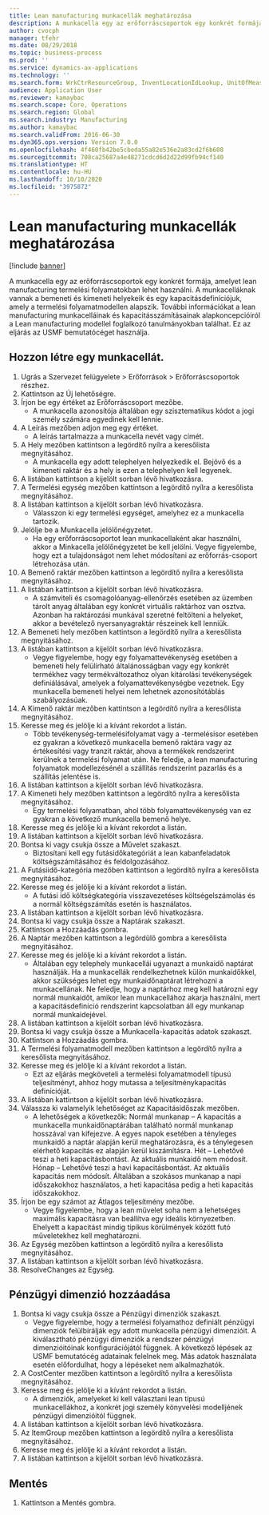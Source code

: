 ```yaml
---
title: Lean manufacturing munkacellák meghatározása
description: A munkacella egy az erőforráscsoportok egy konkrét formája, amelyet lean manufacturing termelési folyamatokban lehet használni.
author: cvocph
manager: tfehr
ms.date: 08/29/2018
ms.topic: business-process
ms.prod: ''
ms.service: dynamics-ax-applications
ms.technology: ''
ms.search.form: WrkCtrResourceGroup, InventLocationIdLookup, UnitOfMeasureLookup, DimensionLookup
audience: Application User
ms.reviewer: kamaybac
ms.search.scope: Core, Operations
ms.search.region: Global
ms.search.industry: Manufacturing
ms.author: kamaybac
ms.search.validFrom: 2016-06-30
ms.dyn365.ops.version: Version 7.0.0
ms.openlocfilehash: 4f460fb42be5cbeda55a82e536e2a83cd2f6b608
ms.sourcegitcommit: 708ca25687a4e48271cdcd6d2d22d99fb94cf140
ms.translationtype: HT
ms.contentlocale: hu-HU
ms.lasthandoff: 10/10/2020
ms.locfileid: "3975872"
---
```

# <a name="define-lean-manufacturing-work-cells"></a>Lean manufacturing munkacellák meghatározása

[!include [banner](../../includes/banner.md)]

A munkacella egy az erőforráscsoportok egy konkrét formája, amelyet lean manufacturing termelési folyamatokban lehet használni. A munkacelláknak vannak a bemeneti és kimeneti helyekeik és egy kapacitásdefiníciójuk, amely a termelési folyamatmodellen alapszik. További információkat a lean manufacturing munkacelláinak és kapacitásszámításainak alapkoncepcióiról a Lean manufacturing modellel foglalkozó tanulmányokban találhat. Ez az eljárás az USMF bemutatócéget használja.


## <a name="create-a-work-cell"></a>Hozzon létre egy munkacellát. 
1. Ugrás a Szervezet felügyelete > Erőforrások > Erőforráscsoportok részhez.
2. Kattintson az Új lehetőségre.
3. Írjon be egy értéket az Erőforráscsoport mezőbe.
    * A munkacella azonosítója általában egy szisztematikus kódot a jogi személy számára egyedinek kell lennie.  
4. A Leírás mezőben adjon meg egy értéket.
    * A leírás tartalmazza a munkacella nevét vagy címét.  
5. A Hely mezőben kattintson a legördítő nyílra a keresőlista megnyitásához.
    * A munkacella egy adott telephelyen helyezkedik el. Bejövő és a kimeneti raktár és a hely is ezen a telephelyen kell legyenek.  
6. A listában kattintson a kijelölt sorban lévő hivatkozásra.
7. A Termelési egység mezőben kattintson a legördítő nyílra a keresőlista megnyitásához.
8. A listában kattintson a kijelölt sorban lévő hivatkozásra.
    * Válasszon ki egy termelési egységet, amelyhez ez a munkacella tartozik.  
9. Jelölje be a Munkacella jelölőnégyzetet.
    * Ha egy erőforráscsoportot lean munkacellaként akar használni, akkor a Minkacella jelölőnégyzetet be kell jelölni.  Vegye figyelembe, hogy ezt a tulajdonságot nem lehet módosítani az erőforrás-csoport létrehozása után.  
10. A Bemenő raktár mezőben kattintson a legördítő nyílra a keresőlista megnyitásához.
11. A listában kattintson a kijelölt sorban lévő hivatkozásra.
    * A számviteli és csomagolóanyag-ellenőrzés esetében az üzemben tárolt anyag általában egy konkrét virtuális raktárhoz van osztva. Azonban ha raktározási munkával szeretné feltölteni a helyeket, akkor a bevételező nyersanyagraktár részeinek kell lenniük.  
12. A Bemeneti hely mezőben kattintson a legördítő nyílra a keresőlista megnyitásához.
13. A listában kattintson a kijelölt sorban lévő hivatkozásra.
    * Vegye figyelembe, hogy egy folyamattevékenység esetében a bemeneti hely felülírható általánosságban vagy egy konkrét termékhez vagy termékváltozathoz olyan kitárolási tevékenységek definiálásával, amelyek a folyamattevékenységbe vezetnek. Egy munkacella bemeneti helyei nem lehetnek azonosítótáblás szabályozásúak.  
14. A Kimenő raktár mezőben kattintson a legördítő nyílra a keresőlista megnyitásához.
15. Keresse meg és jelölje ki a kívánt rekordot a listán.
    * Több tevékenység-termelésifolyamat vagy a -termelésisor esetében ez gyakran a következő munkacella bemenő raktára vagy az értékesítési vagy tranzit raktár, ahova a termékek rendszerint kerülnek a termelési folyamat után. Ne feledje, a lean manufacturing folyamatok modellezésénél a szállítás rendszerint pazarlás és a szállítás jelentése is.  
16. A listában kattintson a kijelölt sorban lévő hivatkozásra.
17. A Kimeneti hely mezőben kattintson a legördítő nyílra a keresőlista megnyitásához.
    * Egy termelési folyamatban, ahol több folyamattevékenység van ez gyakran a következő munkacella bemenő helye.  
18. Keresse meg és jelölje ki a kívánt rekordot a listán.
19. A listában kattintson a kijelölt sorban lévő hivatkozásra.
20. Bontsa ki vagy csukja össze a Művelet szakaszt.
    * Biztosítani kell egy futásidőkategóriát a lean kabanfeladatok költségszámításához és feldolgozásához.  
21. A Futásiidő-kategória mezőben kattintson a legördítő nyílra a keresőlista megnyitásához.
22. Keresse meg és jelölje ki a kívánt rekordot a listán.
    * A futási idő költségkategória visszavezetéses költségelszámolás és a normál költségszámítás esetén is használatos.  
23. A listában kattintson a kijelölt sorban lévő hivatkozásra.
24. Bontsa ki vagy csukja össze a Naptárak szakaszt.
25. Kattintson a Hozzáadás gombra.
26. A Naptár mezőben kattintson a legördülő gombra a keresőlista megnyitásához.
27. Keresse meg és jelölje ki a kívánt rekordot a listán.
    * Általában egy telephely munkacellái ugyanazt a munkaidő naptárat használják. Ha a munkacellák rendelkezhetnek külön munkaidőkkel, akkor szükséges lehet egy munkaidőnaptárat létrehozni a munkacellának. Ne feledje, hogy a naptárhoz meg kell határozni egy normál munkaidőt, amikor lean munkacellához akarja használni, mert a kapacitásdefiníció rendszerint kapcsolatban áll egy munkanap normál munkaidejével.  
28. A listában kattintson a kijelölt sorban lévő hivatkozásra.
29. Bontsa ki vagy csukja össze a Munkacella-kapacitás adatok szakaszt.
30. Kattintson a Hozzáadás gombra.
31. A Termelési folyamatmodell mezőben kattintson a legördítő nyílra a keresőlista megnyitásához.
32. Keresse meg és jelölje ki a kívánt rekordot a listán.
    * Ezt az eljárás megköveteli a termelési folyamatmodell típusú teljesítményt, ahhoz hogy mutassa a teljesítménykapacitás definícióját.  
33. A listában kattintson a kijelölt sorban lévő hivatkozásra.
34. Válassza ki valamelyik lehetőséget az Kapacitásidőszak mezőben.
    * A lehetőségek a következők: Normál munkanap – A kapacitás a munkacella munkaidőnaptárában található normál munkanap hosszával van kifejezve. A egyes napok esetében a tényleges munkaidő a naptár alapján kerül meghatározásra, és a ténylegesen elérhető kapacitás ez alapján kerül kiszámításra.   Hét – Lehetővé teszi a heti kapacitásbontást. Az aktuális munkaidő nem módosít.   Hónap – Lehetővé teszi a havi kapacitásbontást. Az aktuális kapacitás nem módosít.   Általában a szokásos munkanap a napi időszakokhoz használatos, a heti kapacitása pedig a heti kapacitás időszakokhoz.  
35. Írjon be egy számot az Átlagos teljesítmény mezőbe.
    * Vegye figyelembe, hogy a lean művelet soha nem a lehetséges maximális kapacitásra van beállítva egy ideális környezetben. Ehelyett a kapacitást mindig tipikus körülmények között futó műveletekhez kell meghatározni.  
36. Az Egység mezőben kattintson a legördítő nyílra a keresőlista megnyitásához.
37. A listában kattintson a kijelölt sorban lévő hivatkozásra.
38. ResolveChanges az Egység.

## <a name="add-a-financial-dimension"></a>Pénzügyi dimenzió hozzáadása
1. Bontsa ki vagy csukja össze a Pénzügyi dimenziók szakaszt.
    * Vegye figyelembe, hogy a termelési folyamathoz definiált pénzügyi dimenziók felülbírálják egy adott munkacella pénzügyi dimenzióit.    A kiválasztható pénzügyi dimenziók a rendszer pénzügyi dimenzióitóinak konfigurációjától függnek. A következő lépések az USMF bemutatócég adatainak felelnek meg. Más adatok használata esetén előfordulhat, hogy a lépéseket nem alkalmazhatók.  
2. A CostCenter mezőben kattintson a legördítő nyílra a keresőlista megnyitásához.
3. Keresse meg és jelölje ki a kívánt rekordot a listán.
    * A dimenziók, amelyeket ki kell választani lean típusú munkacellákhoz, a konkrét jogi személy könyvelési modelljének pénzügyi dimenzióitól függnek.  
4. A listában kattintson a kijelölt sorban lévő hivatkozásra.
5. Az ItemGroup mezőben kattintson a legördítő nyílra a keresőlista megnyitásához.
6. Keresse meg és jelölje ki a kívánt rekordot a listán.
7. A listában kattintson a kijelölt sorban lévő hivatkozásra.

## <a name="save"></a>Mentés
1. Kattintson a Mentés gombra.

